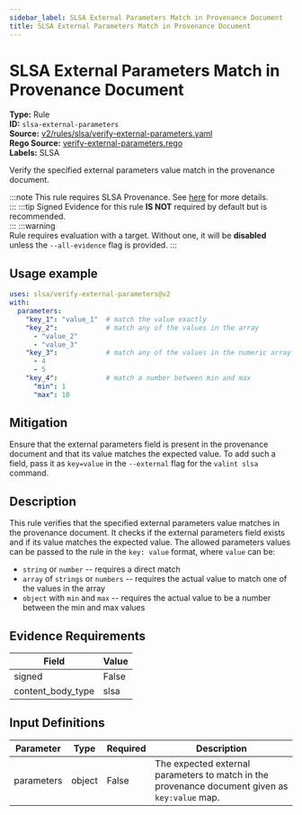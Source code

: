 ```yaml
---
sidebar_label: SLSA External Parameters Match in Provenance Document
title: SLSA External Parameters Match in Provenance Document
---  
```

# SLSA External Parameters Match in Provenance Document  
**Type:** Rule  
**ID:** `slsa-external-parameters`  
**Source:** [v2/rules/slsa/verify-external-parameters.yaml](https://github.com/scribe-public/sample-policies/blob/main/v2/rules/slsa/verify-external-parameters.yaml)  
**Rego Source:** [verify-external-parameters.rego](https://github.com/scribe-public/sample-policies/blob/main/v2/rules/slsa/verify-external-parameters.rego)  
**Labels:** SLSA  

Verify the specified external parameters value match in the provenance document.

:::note 
This rule requires SLSA Provenance. See [here](/docs/valint/help/valint_slsa) for more details.  
::: 
:::tip 
Signed Evidence for this rule **IS NOT** required by default but is recommended.  
::: 
:::warning  
Rule requires evaluation with a target. Without one, it will be **disabled** unless the `--all-evidence` flag is provided.
::: 

## Usage example

```yaml
uses: slsa/verify-external-parameters@v2
with:
  parameters:
    "key_1": "value_1"  # match the value exactly
    "key_2":            # match any of the values in the array
      - "value_2"
      - "value_3"
    "key_3":            # match any of the values in the numeric array
      - 4
      - 5
    "key_4":            # match a number between min and max
      "min": 1
      "max": 10
```

## Mitigation  
Ensure that the external parameters field is present in the provenance document and that its value matches the expected value. To add such a field, pass it as `key=value` in the `--external` flag for the `valint slsa` command.


## Description  
This rule verifies that the specified external parameters value matches in the provenance document.
It checks if the external parameters field exists and if its value matches the expected value.
The allowed parameters values can be passed to the rule in the `key: value` format, where `value` can be:
- `string` or `number` -- requires a direct match
- `array` of `strings` or `numbers` -- requires the actual value to match one of the values in the array
- `object` with `min` and `max` -- requires the actual value to be a number between the min and max values

## Evidence Requirements  
| Field | Value |
|-------|-------|
| signed | False |
| content_body_type | slsa |

## Input Definitions  
| Parameter | Type | Required | Description |
|-----------|------|----------|-------------|
| parameters | object | False | The expected external parameters to match in the provenance document given as `key:value` map. |

